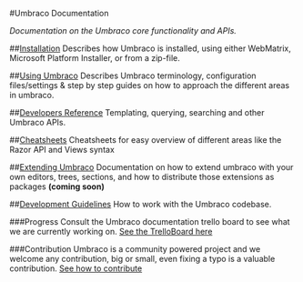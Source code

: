 #Umbraco Documentation

_Documentation on the Umbraco core functionality and APIs._

##[Installation](Installation/index.md)
Describes how Umbraco is installed, using either WebMatrix, Microsoft Platform Installer, or from a zip-file. 

##[Using Umbraco](Using-Umbraco/index.md)
Describes Umbraco terminology, configuration files/settings & step by step guides on how to approach the different areas in umbraco. 

##[Developers Reference](Reference/index.md)
Templating, querying, searching and other Umbraco APIs.

##[Cheatsheets](Cheatsheets/index.md)
Cheatsheets for easy overview of different areas like the Razor API and Views syntax

##[Extending Umbraco](Extending-Umbraco/index.md)
Documentation on how to extend umbraco with your own editors, trees, sections, and how to distribute those extensions as packages **(coming soon)**

##[Development Guidelines](Development-Guidelines/index.md)
How to work with the Umbraco codebase.

###Progress
Consult the Umbraco documentation trello board to see what we are currently working on.
[See the TrelloBoard here](https://trello.com/board/umbraco-4-documentation/4fdb02df8fc3ef067e809e95)

###Contribution
Umbraco is a community powered project and we welcome any contribution, big or small, even fixing a typo is a valuable contribution.
[See how to contribute](https://github.com/umbraco/Umbraco4Docs)



 
